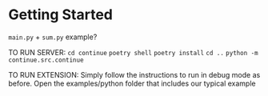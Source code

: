 # Getting Started

`main.py` + `sum.py` example?

TO RUN SERVER:
`cd continue`
`poetry shell`
`poetry install`
`cd ..`
`python -m continue.src.continue`

TO RUN EXTENSION: Simply follow the instructions to run in debug mode as before. Open the examples/python folder that includes our typical example